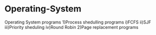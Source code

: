 # Operating-System
Operating System programs
1)Process shedulling programs
i)FCFS
ii)SJF
iii)Priority sheduling
iv)Round Robin
2)Page replacement programs
